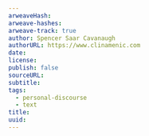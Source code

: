 ```yaml
---
arweaveHash:
arweave-hashes:
arweave-track: true
author: Spencer Saar Cavanaugh
authorURL: https://www.clinamenic.com
date:
license:
publish: false
sourceURL:
subtitle:
tags:
  - personal-discourse
  - text
title:
uuid:
---
```

